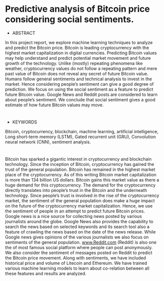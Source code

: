 # Predictive analysis of Bitcoin price considering social sentiments.


* ABSTRACT

In this project report, we explore machine learning techniques to analyze and predict the Bitcoin
price. Bitcoin is leading cryptocurrency with the highest market capitalization in digital
currencies. Predicting Bitcoin values may help understand and predict potential market
movement and future growth of the technology. Unlike (mostly) repeating phenomena like
weather, cryptocurrency values do not follow a repeating pattern and mere past value of Bitcoin
does not reveal any secret of future Bitcoin value. Humans follow general sentiments and
technical analysis to invest in the market. Hence considering people’s sentiment can give a good
degree of prediction. We focus on using the social sentiment as a feature to predict future Bitcoin
value. Google News and Reddit posts are considered to learn about people’s sentiment. We
conclude that social sentiment gives a good estimate of how future Bitcoin values may move.

#

* KEYWORDS

Bitcoin, cryptocurrency, blockchain, machine learning, artificial intelligence, Long short-term
memory (LSTM), Gated recurrent unit (GRU), Convolution neural network (CNN), sentiment
analysis.

#

Bitcoin has sparked a gigantic interest in cryptocurrency and blockchain technology. Since
the inception of Bitcoin, cryptocurrency has gained the trust of the general population. Bitcoin
has remained in the highest market place of the cryptocurrency. As of this writing Bitcoin market
capitalization is more than 134 billion US dollars. Bitcoin gains this market value as there a
huge demand for this cryptocurrency. The demand for the cryptocurrency directly translates into
people’s trust in the Bitcoin and the underneath technology. Since people’s trust is involved in
the rise of the cryptocurrency market, the sentiment of the general population does make a huge
impact on the future of the cryptocurrency market capitalization. Hence, we use the sentiment of
people in an attempt to predict future Bitcoin prices. Google news is a nice source for collecting 
news posted by various journalists around the globe. Google News also provides the capability to
search the news based on selected keywords and its search tool also a feature of crawling the
news based on the date of the news release. While Google news gives opinions of the various
journalists we also focus on sentiments of the general population. www.Reddit.com (Reddit) is
also one the of most famous social platform where people can post anonymously. We also
consider the sentiment of messages posted on Reddit to predict the Bitcoin price movement.
Along with sentiments, we have included historical price and volume of Litecoin and Ethereum.
We have trained various machine learning models to learn about co-relation between all these
features and results are analyzed.

